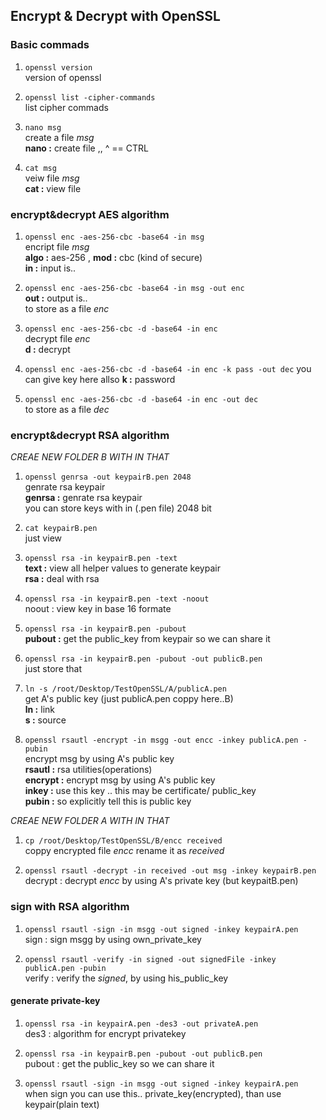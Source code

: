 ## Encrypt & Decrypt with OpenSSL

### Basic commads
1. `openssl version`  
version of openssl  
    
2. `openssl list -cipher-commands`  
list cipher commads  
    
3. `nano msg`  
create a file _msg_  
**nano :** create file ,,   ^ == CTRL  
    
4. `cat msg`  
veiw file _msg_  
**cat :** view file  
    
### encrypt&decrypt AES algorithm  
1. `openssl enc -aes-256-cbc -base64 -in msg`  
encript file _msg_  
**algo :** aes-256 , **mod :** cbc (kind of secure)  
**in :** input is..  

2. `openssl enc -aes-256-cbc -base64 -in msg -out enc`  
**out :** output is..  
to store as a file _enc_  

3. `openssl enc -aes-256-cbc -d -base64 -in enc`    
decrypt file _enc_  
**d :** decrypt  

4. `openssl enc -aes-256-cbc -d -base64 -in enc -k pass -out dec`
you can give key here allso
**k :** password

5. `openssl enc -aes-256-cbc -d -base64 -in enc -out dec`    
to store as a file _dec_  

### encrypt&decrypt RSA algorithm   
_CREAE NEW FOLDER B WITH IN THAT_  
1. `openssl genrsa -out keypairB.pen 2048`       
genrate rsa keypair      
**genrsa :** genrate rsa keypair   
you can store keys with in (.pen file) 2048 bit   

2. `cat keypairB.pen`    	
just view    

3. `openssl rsa -in keypairB.pen -text`    
**text :** view all helper values to generate keypair  
**rsa :** deal with rsa  

4. `openssl rsa -in keypairB.pen -text -noout`  
noout : view key in base 16 formate  

5. `openssl rsa -in keypairB.pen -pubout`  
**pubout :** get the public_key from keypair so we can share it  

6. `openssl rsa -in keypairB.pen -pubout -out publicB.pen`  
just store that  


7. `ln -s /root/Desktop/TestOpenSSL/A/publicA.pen`  
get A's public key (just publicA.pen coppy here..B)  
**ln :** link   
**s :** source  

8. `openssl rsautl -encrypt -in msgg -out encc -inkey publicA.pen -pubin`  
encrypt msg by using A's public key  
**rsautl :** rsa utilities(operations)    
**encrypt :** encrypt msg by using A's public key   
**inkey :** use this key .. this may be certificate/ public_key   
**pubin :** so explicitly tell this is public key    


_CREAE NEW FOLDER A WITH IN THAT_    
1. `cp /root/Desktop/TestOpenSSL/B/encc received`  
coppy encrypted file _encc_ rename it as _received_  

2. `openssl rsautl -decrypt -in received -out msg -inkey keypairB.pen`  
decrypt : decrypt _encc_ by using A's private key (but keypaitB.pen)  
		

### sign with RSA algorithm  
1. `openssl rsautl -sign -in msgg -out signed -inkey keypairA.pen`  
sign : sign msgg by using own_private_key  


2. `openssl rsautl -verify -in signed -out signedFile -inkey publicA.pen -pubin`  
verify : verify the _signed_, by using his_public_key  

#### generate private-key  
1. `openssl rsa -in keypairA.pen -des3 -out privateA.pen`  
des3 : algorithm for encrypt privatekey  

2. `openssl rsa -in keypairB.pen -pubout -out publicB.pen`  
pubout : get the public_key so we can share it  

3. `openssl rsautl -sign -in msgg -out signed -inkey keypairA.pen`   
when sign you can use this.. private_key(encrypted), than use  keypair(plain text)  
		

